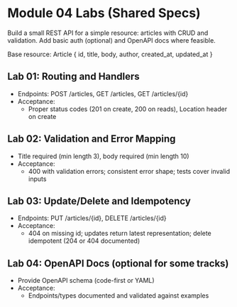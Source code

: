 # Module 04 Labs (Shared Specs)

Build a small REST API for a simple resource: articles with CRUD and validation.
Add basic auth (optional) and OpenAPI docs where feasible.

Base resource: Article { id, title, body, author, created_at, updated_at }

## Lab 01: Routing and Handlers
- Endpoints: POST /articles, GET /articles, GET /articles/{id}
- Acceptance:
  - Proper status codes (201 on create, 200 on reads), Location header on create

## Lab 02: Validation and Error Mapping
- Title required (min length 3), body required (min length 10)
- Acceptance:
  - 400 with validation errors; consistent error shape; tests cover invalid inputs

## Lab 03: Update/Delete and Idempotency
- Endpoints: PUT /articles/{id}, DELETE /articles/{id}
- Acceptance:
  - 404 on missing id; updates return latest representation; delete idempotent (204 or 404 documented)

## Lab 04: OpenAPI Docs (optional for some tracks)
- Provide OpenAPI schema (code-first or YAML)
- Acceptance:
  - Endpoints/types documented and validated against examples
